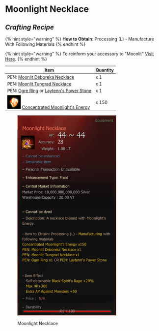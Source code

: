 # Moonlight Necklace

## _Crafting Recipe_

{% hint style="warning" %}
**How to Obtain**: Processing (L) - Manufacture With Following Materials
{% endhint %}

{% hint style="warning" %}
To reinform your accessory to "Moonlit" [Visit Here](../../custom-items-recipes/accessory-change-item.md).
{% endhint %}

| Item                                                                                                                                                 | Quantity |
| ---------------------------------------------------------------------------------------------------------------------------------------------------- | -------- |
| PEN: [Moonlit Deboreka Necklace](https://bdocodex.com/us/item/11669/#5)                                                                              | x 1      |
| PEN: [Moonlit Tungrad Necklace](https://bdocodex.com/us/item/11667/#5)                                                                               | x 1      |
| PEN: [Ogre Ring](https://bdocodex.com/us/item/11607/#5) or [Laytenn's Power Stone](https://bdocodex.com/us/item/11630/#5)                            | x 1      |
| ![](../../../.gitbook/assets/QQ截图20221102192008.png) [Concentrated Moonlight's Energy](../../custom-items-recipes/concentrated-moonlights-energy.md) | x 150    |

<figure><img src="../../../.gitbook/assets/QQ截图20221102003605.png" alt=""><figcaption><p>Moonlight Necklace</p></figcaption></figure>

>

